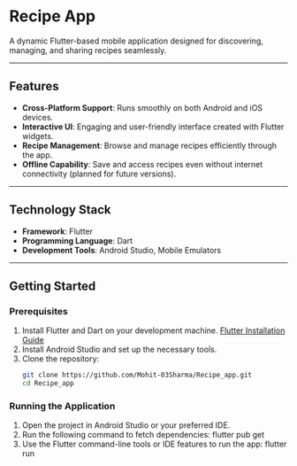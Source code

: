 # Recipe App

A dynamic Flutter-based mobile application designed for discovering, managing, and sharing recipes seamlessly.

---

## Features
- **Cross-Platform Support**: Runs smoothly on both Android and iOS devices.
- **Interactive UI**: Engaging and user-friendly interface created with Flutter widgets.
- **Recipe Management**: Browse and manage recipes efficiently through the app.
- **Offline Capability**: Save and access recipes even without internet connectivity (planned for future versions).

---

## Technology Stack
- **Framework**: Flutter
- **Programming Language**: Dart
- **Development Tools**: Android Studio, Mobile Emulators

---

## Getting Started
### Prerequisites
1. Install Flutter and Dart on your development machine.
   [Flutter Installation Guide](https://docs.flutter.dev/get-started/install)
2. Install Android Studio and set up the necessary tools.
3. Clone the repository:
   ```bash
   git clone https://github.com/Mohit-03Sharma/Recipe_app.git
   cd Recipe_app
### Running the Application
1. Open the project in Android Studio or your preferred IDE.
2. Run the following command to fetch dependencies:
     flutter pub get
3. Use the Flutter command-line tools or IDE features to run the app:
     flutter run   
   
